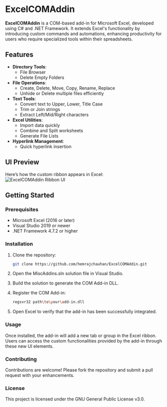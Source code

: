 # ExcelCOMAddin

**ExcelCOMAddin** is a COM-based add-in for Microsoft Excel, developed using C# and .NET Framework. It extends Excel's functionality by introducing custom commands and automations, enhancing productivity for users who require specialized tools within their spreadsheets.

## Features

- **Directory Tools**: 
  - File Browser
  - Delete Empty Folders
- **File Operations**: 
  - Create, Delete, Move, Copy, Rename, Replace
  - Unhide or Delete multiple files efficiently
- **Text Tools**: 
  - Convert text to Upper, Lower, Title Case
  - Trim or Join strings
  - Extract Left/Mid/Right characters
- **Excel Utilities**:
  - Import data quickly
  - Combine and Split worksheets
  - Generate File Lists
- **Hyperlink Management**: 
  - Quick hyperlink insertion

## UI Preview
Here’s how the custom ribbon appears in Excel:
![ExcelCOMAddin Ribbon UI](https://github.com/user-attachments/assets/34dd8686-3e4c-4b32-9cf7-113aa48e51d3)

## Getting Started

### Prerequisites

- Microsoft Excel (2016 or later)
- Visual Studio 2019 or newer
- .NET Framework 4.7.2 or higher

### Installation

1. Clone the repository:
   ```bash
   git clone https://github.com/hemrajchauhan/ExcelCOMAddin.git

2. Open the MiscAddins.sln solution file in Visual Studio.

3. Build the solution to generate the COM Add-in DLL.

4. Register the COM Add-in:
   ```bash
   regsvr32 path\to\your\add-in.dll

5. Open Excel to verify that the add-in has been successfully integrated.

### Usage
Once installed, the add-in will add a new tab or group in the Excel ribbon. Users can access the custom functionalities provided by the add-in through these new UI elements.

### Contributing
Contributions are welcome! Please fork the repository and submit a pull request with your enhancements.

### License
This project is licensed under the GNU General Public License v3.0.
